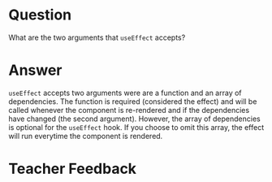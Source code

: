 # Question

What are the two arguments that `useEffect` accepts? 

# Answer
`useEffect` accepts two arguments were are a function and an array of dependencies. The function is required (considered the effect) and will be called whenever the component is re-rendered and if the dependencies have changed (the second argument). However, the array of dependencies is optional for the `useEffect` hook. If you choose to omit this array, the effect will run everytime the component is rendered.
# Teacher Feedback